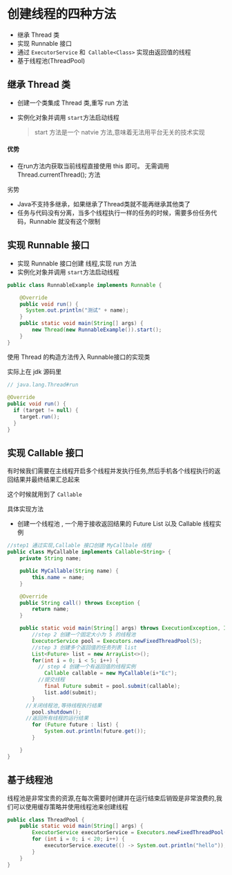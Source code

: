 # 创建线程的四种方法

- 继承 Thread 类
- 实现 Runnable 接口
- 通过 `ExecutorService` 和` Callable<Class>` 实现由返回值的线程
- 基于线程池(ThreadPool)

## 继承 Thread 类

- 创建一个类集成 Thread 类,重写 run 方法

- 实例化对象并调用 `start`方法启动线程

  > start 方法是一个 natvie 方法,意味着无法用平台无关的技术实现

#### 优势

- 在run方法内获取当前线程直接使用 this 即可。 无需调用 Thread.currentThread(); 方法

劣势

- Java不支持多继承，如果继承了Thread类就不能再继承其他类了
- 任务与代码没有分离，当多个线程执行一样的任务的时候，需要多份任务代码，Runnable 就没有这个限制

## 实现 Runnable 接口

- 实现 Runnable 接口创建 线程,实现 run 方法
- 实例化对象并调用 `start`方法启动线程

```java
public class RunnableExample implements Runnable {

    @Override
    public void run() {
      System.out.println("测试" + name);
    }
    public static void main(String[] args) {
        new Thread(new RunnableExample()).start();
    }
}
```

使用 Thread 的构造方法传入 Runnable接口的实现类

实际上在 jdk 源码里

```java
// java.lang.Thread#run
  
@Override
public void run() {
  if (target != null) {
  	target.run();
  }
}
```

## 实现 Callable 接口

有时候我们需要在主线程开启多个线程并发执行任务,然后手机各个线程执行的返回结果并最终结果汇总起来

这个时候就用到了 `Callable`

具体实现方法

- 创建一个线程池 , 一个用于接收返回结果的 Future List  以及 Callable 线程实例

```java
//step1 通过实现,Callable 接口创建 MyCallbale 线程
public class MyCallable implements Callable<String> {
    private String name;

    public MyCallable(String name) {
        this.name = name;
    }

    @Override
    public String call() throws Exception {
        return name;
    }

    public static void main(String[] args) throws ExecutionException, InterruptedException {
        //step 2 创建一个固定大小为 5 的线程池
        ExecutorService pool = Executors.newFixedThreadPool(5);
        //step 3 创建多个返回值的任务列表 list
        List<Future> list = new ArrayList<>();
        for(int i = 0; i < 5; i++) {
          // step 4 创建一个有返回值的线程实例
            Callable callable = new MyCallable(i+"Ec");
          //提交线程
            final Future submit = pool.submit(callable);
            list.add(submit);
        }
      //关闭线程池,等待线程执行结果
        pool.shutdown();
      //返回所有线程的运行结果
        for (Future future : list) {
            System.out.println(future.get());
        }

    }
}
```

## 基于线程池

线程池是非常宝贵的资源,在每次需要时创建并在运行结束后销毁是非常浪费的,我们可以使用缓存策略并使用线程池来创建线程

```java
public class ThreadPool {
    public static void main(String[] args) {
        ExecutorService executorService = Executors.newFixedThreadPool(10);
        for (int i = 0; i < 20; i++) {
            executorService.execute(() -> System.out.println("hello"));
        }
    }
}
```



